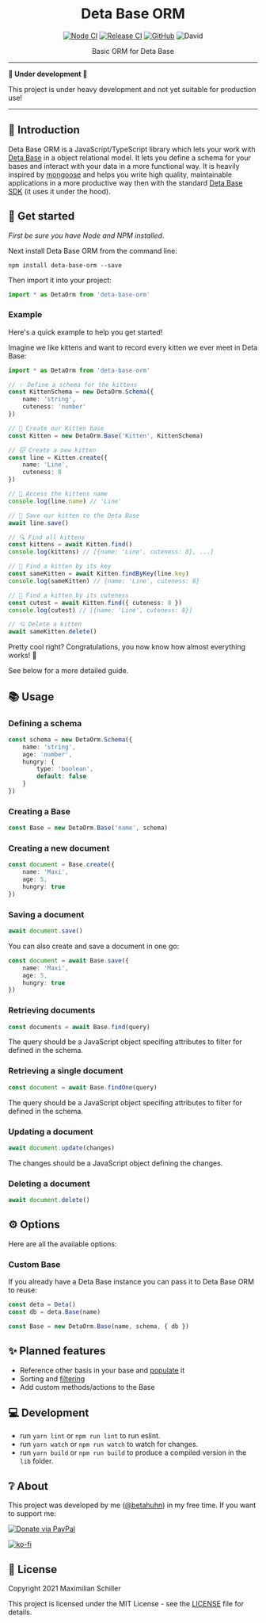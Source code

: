 <div align="center">
  
# Deta Base ORM

[![Node CI](https://github.com/BetaHuhn/deta-base-orm/workflows/Node%20CI/badge.svg)](https://github.com/BetaHuhn/deta-base-orm/actions?query=workflow%3A%22Node+CI%22) [![Release CI](https://github.com/BetaHuhn/deta-base-orm/workflows/Release%20CI/badge.svg)](https://github.com/BetaHuhn/deta-base-orm/actions?query=workflow%3A%22Release+CI%22) [![GitHub](https://img.shields.io/github/license/mashape/apistatus.svg)](https://github.com/BetaHuhn/deta-base-orm/blob/master/LICENSE) ![David](https://img.shields.io/david/betahuhn/deta-base-orm)

Basic ORM for Deta Base

</div>

---

**🚧 Under development 🚧**

This project is under heavy development and not yet suitable for production use!

---

## 👋 Introduction

Deta Base ORM is a JavaScript/TypeScript library which lets your work with [Deta Base](https://docs.deta.sh/docs/base/about) in a object relational model. It lets you define a schema for your bases and interact with your data in a more functional way. It is heavily inspired by [mongoose](https://mongoosejs.com/docs/index.html) and helps you write high quality, maintainable applications in a more productive way then with the standard [Deta Base SDK](https://docs.deta.sh/docs/base/sdk/) (it uses it under the hood).

## 🚀 Get started

*First be sure you have Node and NPM installed.*

Next install Deta Base ORM from the command line:

```shell
npm install deta-base-orm --save
```

Then import it into your project:

```ts
import * as DetaOrm from 'deta-base-orm'
```

### Example

Here's a quick example to help you get started!

Imagine we like kittens and want to record every kitten we ever meet in Deta Base: 

```ts
import * as DetaOrm from 'deta-base-orm'

// ✨ Define a schema for the kittens
const KittenSchema = new DetaOrm.Schema({
    name: 'string',
    cuteness: 'number'
})

// 🛌 Create our Kitten base
const Kitten = new DetaOrm.Base('Kitten', KittenSchema)

// 🐱 Create a new kitten
const line = Kitten.create({
    name: 'Line',
    cuteness: 8
})

// 🔖 Access the kittens name
console.log(line.name) // 'Line'

// 💾 Save our kitten to the Deta Base
await line.save()

// 🔍 Find all kittens
const kittens = await Kitten.find()
console.log(kittens) // [{name: 'Line', cuteness: 8}, ...]

// 🔑 Find a kitten by its key
const sameKitten = await Kitten.findByKey(line.key)
console.log(sameKitten) // {name: 'Line', cuteness: 8}

// 🧵 Find a kitten by its cuteness
const cutest = await Kitten.find({ cuteness: 8 })
console.log(cutest) // [{name: 'Line', cuteness: 8}]

// 💘 Delete a kitten
await sameKitten.delete()
```

</details>

Pretty cool right? Congratulations, you now know how almost everything works! 🎉

See below for a more detailed guide.

## 📚 Usage

### Defining a schema

```ts
const schema = new DetaOrm.Schema({
    name: 'string',
    age: 'number',
    hungry: {
        type: 'boolean',
        default: false
    }
})
```

### Creating a Base

```ts
const Base = new DetaOrm.Base('name', schema)
```

### Creating a new document

```ts
const document = Base.create({
    name: 'Maxi',
    age: 5,
    hungry: true
})
```

### Saving a document

```ts
await document.save()
```

You can also create and save a document in one go:

```ts
const document = await Base.save({
    name: 'Maxi',
    age: 5,
    hungry: true
})
```

### Retrieving documents

```ts
const documents = await Base.find(query)
```

The query should be a JavaScript object specifing attributes to filter for defined in the schema.

### Retrieving a single document

```ts
const document = await Base.findOne(query)
```

The query should be a JavaScript object specifing attributes to filter for defined in the schema.

### Updating a document

```ts
await document.update(changes)
```

The changes should be a JavaScript object defining the changes.

### Deleting a document

```ts
await document.delete()
```

## ⚙️ Options

Here are all the available options:

### Custom Base

If you already have a Deta Base instance you can pass it to Deta Base ORM to reuse:

```ts
const deta = Deta()
const db = deta.Base(name)

const Base = new DetaOrm.Base(name, schema, { db })
```

## ✨ Planned features

- Reference other basis in your base and [populate](https://mongoosejs.com/docs/populate.html) it
- Sorting and [filtering](https://docs.deta.sh/docs/base/sdk#queries)
- Add custom methods/actions to the Base

## 💻 Development

- run `yarn lint` or `npm run lint` to run eslint.
- run `yarn watch` or `npm run watch` to watch for changes.
- run `yarn build` or `npm run build` to produce a compiled version in the `lib` folder.

## ❔ About

This project was developed by me ([@betahuhn](https://github.com/BetaHuhn)) in my free time. If you want to support me:

[![Donate via PayPal](https://img.shields.io/badge/paypal-donate-009cde.svg)](https://www.paypal.com/cgi-bin/webscr?cmd=_s-xclick&hosted_button_id=394RTSBEEEFEE)

[![ko-fi](https://ko-fi.com/img/githubbutton_sm.svg)](https://ko-fi.com/F1F81S2RK)

## 📄 License

Copyright 2021 Maximilian Schiller

This project is licensed under the MIT License - see the [LICENSE](LICENSE) file for details.
